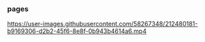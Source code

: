 ### pages

https://user-images.githubusercontent.com/58267348/212480181-b9169306-d2b2-45f6-8e8f-0b943b4614a6.mp4

